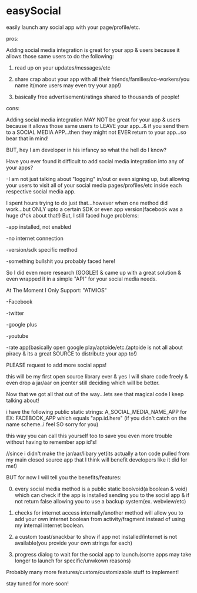 # easySocial
easily launch any social app with your page/profile/etc.

pros:

Adding social media integration is great for your app & users because it allows those same users to do the following:

1. read up on your updates/messages/etc

2. share crap about your app with all their friends/families/co-workers/you name it(more users may even try your app!)

3. basically free advertisement/ratings shared to thousands of people!

cons:

Adding social media integration MAY NOT be great for your app & users because it allows those same users to LEAVE your app...& if you send them to a SOCIAL MEDIA APP...then they might not EVER return to your app...so bear that in mind!

BUT, hey I am developer in his infancy so what the hell do I know?

Have you ever found it difficult to add social media integration into any of your apps?

-I am not just talking about "logging" in/out or even signing up, but allowing your users to visit all of your social media pages/profiles/etc inside each respective social media app.

I spent hours trying to do just that...however when one method did work...but ONLY upto a certain SDK or even app version(facebook was a huge d*ck about that!)
But, I still faced huge problems:

-app installed, not enabled

-no internet connection

-version/sdk specific method

-something bullshit you probably faced here!

So I did even more research (GOGLE!) & came up with a great solution & even wrapped it in a simple "API" for your social media needs.

At The Moment I Only Support: "ATMIOS"

-Facebook

-twitter

-google plus

-youtube

-rate app(basically open google play/aptoide/etc.(aptoide is not all about piracy & its a great SOURCE to distribute your app to!)

PLEASE request to add more social apps!

this will be my first open source library ever & yes I will share code freely & even drop a jar/aar on jcenter still deciding which will be better.

Now that we got all that out of the way...lets see that magical code I keep talking about!

i have the following public static strings:
A_SOCIAL_MEDIA_NAME_APP
for EX:
FACEBOOK_APP which equals "app.id.here"
(if you didn't catch on the name scheme..i feel SO sorry for you)

this way you can call this yourself too to save you even more trouble without having to remember app id's!

//since i didn't make the jar/aar/libary yet(its actually a ton code pulled from my main closed source app that I think will benefit developers like it did for me!)

BUT for now I will tell you the benefits/features:

0. every social media method is a public static boolvoid(a boolean & void) which can check if the app is installed sending you to the socisl app & if not return false allowing you to use a backup system(ex. webview/etc)

1. checks for internet access internally/another method will allow you to add your own internet boolean from activity/fragment instead of using my internal internet boolean.

2. a custom toast/snackbar to show if app not installed/internet is not available(you provide your own strings for each)

3. progress dialog to wait for the social app to launch.(some apps may take longer to launch for specific/unwkown reasons)

Probably many more features/custom/customizable stuff to implement!

stay tuned for more soon!
